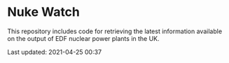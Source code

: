 # Nuke Watch

This repository includes code for retrieving the latest information available on the output of EDF nuclear power plants in the UK.

Last updated: 2021-04-25 00:37